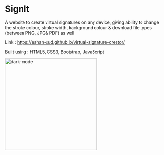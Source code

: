 # SignIt

A website to create virtual signatures on any device, giving ability to change the stroke colour, stroke width, background colour & download file types (between PNG, JPG& PDF) as well

Link : <a href="https://eshan-sud.github.io/virtual-signature-creator/" target="_blank">https://eshan-sud.github.io/virtual-signature-creator/</a>

Built using : HTML5, CSS3, Bootstrap, JavaScript

<img src="https://github.com/eshan-sud/virtual-signature-creator/assets/113531303/80fe4e33-9dab-496a-8a74-ba3083b63dba" alt="dark-mode" width="300"/>

